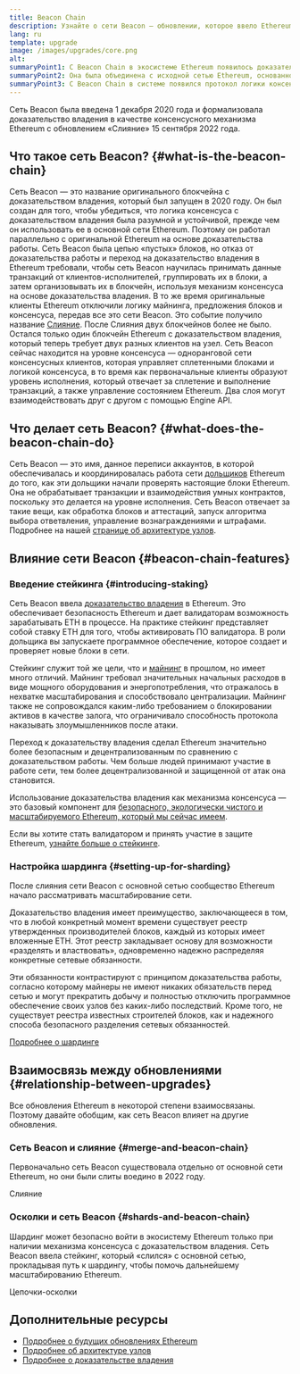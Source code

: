 ```yaml
---
title: Beacon Chain
description: Узнайте о сети Beacon — обновлении, которое ввело Ethereum с доказательством владения.
lang: ru
template: upgrade
image: /images/upgrades/core.png
alt:
summaryPoint1: С Beacon Chain в экосистеме Ethereum появилось доказательство доли владения.
summaryPoint2: Она была объединена с исходной сетью Ethereum, основанной на доказательстве выполнения работы, в сентябре 2022 года.
summaryPoint3: С Beacon Chain в системе появился протокол логики консенсуса и распространения блоков, который теперь защищает Ethereum.
---
```


<UpgradeStatus isShipped dateKey="page-upgrades:page-upgrades-beacon-date">
  Сеть Beacon была введена 1 декабря 2020 года и формализовала доказательство владения в качестве консенсусного механизма Ethereum с обновлением «Слияние» 15 сентября 2022 года.
</UpgradeStatus>

## Что такое сеть Beacon? {#what-is-the-beacon-chain}

Сеть Beacon — это название оригинального блокчейна с доказательством владения, который был запущен в 2020 году. Он был создан для того, чтобы убедиться, что логика консенсуса с доказательством владения была разумной и устойчивой, прежде чем он использовать ее в основной сети Ethereum. Поэтому он работал параллельно с оригинальной Ethereum на основе доказательства работы. Сеть Beacon была цепью «пустых» блоков, но отказ от доказательства работы и переход на доказательство владения в Ethereum требовали, чтобы сеть Beacon научилась принимать данные транзакций от клиентов-исполнителей, группировать их в блоки, а затем организовывать их в блокчейн, используя механизм консенсуса на основе доказательства владения. В то же время оригинальные клиенты Ethereum отключили логику майнинга, предложения блоков и консенсуса, передав все это сети Beacon. Это событие получило название [Слияние](/roadmap/merge/). После Слияния двух блокчейнов более не было. Остался только один блокчейн Ethereum с доказательством владения, который теперь требует двух разных клиентов на узел. Сеть Beacon сейчас находится на уровне консенсуса — одноранговой сети консенсусных клиентов, которая управляет сплетенными блоками и логикой консенсуса, в то время как первоначальные клиенты образуют уровень исполнения, который отвечает за сплетение и выполнение транзакций, а также управление состоянием Ethereum. Два слоя могут взаимодействовать друг с другом с помощью Engine API.

## Что делает сеть Beacon? {#what-does-the-beacon-chain-do}

Сеть Beacon — это имя, данное переписи аккаунтов, в которой обеспечивалась и координировалась работа сети [дольщиков](/staking/) Ethereum до того, как эти дольщики начали проверять настоящие блоки Ethereum. Она не обрабатывает транзакции и взаимодействия умных контрактов, поскольку это делается на уровне исполнения. Сеть Beacon отвечает за такие вещи, как обработка блоков и аттестаций, запуск алгоритма выбора ответвления, управление вознаграждениями и штрафами. Подробнее на нашей [странице об архитектуре узлов](/developers/docs/nodes-and-clients/node-architecture/#node-comparison).

## Влияние сети Beacon {#beacon-chain-features}

### Введение стейкинга {#introducing-staking}

Сеть Beacon ввела [доказательство владения](/developers/docs/consensus-mechanisms/pos/) в Ethereum. Это обеспечивает безопасность Ethereum и дает валидаторам возможность зарабатывать ЕТН в процессе. На практике стейкинг представляет собой ставку ETH для того, чтобы активировать ПО валидатора. В роли дольщика вы запускаете программное обеспечение, которое создает и проверяет новые блоки в сети.

Стейкинг служит той же цели, что и [майнинг](/developers/docs/consensus-mechanisms/pow/mining/) в прошлом, но имеет много отличий. Майнинг требовал значительных начальных расходов в виде мощного оборудования и энергопотребления, что отражалось в нехватке масштабирования и способствовало централизации. Майнинг также не сопровождался каким-либо требованием о блокировании активов в качестве залога, что ограничивало способность протокола наказывать злоумышленников после атаки.

Переход к доказательству владения сделал Ethereum значительно более безопасным и децентрализованным по сравнению с доказательством работы. Чем больше людей принимают участие в работе сети, тем более децентрализованной и защищенной от атак она становится.

Использование доказательства владения как механизма консенсуса — это базовый компонент для [безопасного, экологически чистого и масштабируемого Ethereum, который мы сейчас имеем](/roadmap/vision/).

<Alert variant="update">
<Emoji text=":money_bag:" className="text-4xl"/>
<AlertContent>
<AlertDescription>
  Если вы хотите стать валидатором и принять участие в защите Ethereum, <a href="/staking/">узнайте больше о стейкинге</a>.
</AlertDescription>
</AlertContent>
</Alert>

### Настройка шардинга {#setting-up-for-sharding}

После слияния сети Beacon с основной сетью сообщество Ethereum начало рассматривать масштабирование сети.

Доказательство владения имеет преимущество, заключающееся в том, что в любой конкретный момент времени существует реестр утвержденных производителей блоков, каждый из которых имеет вложенные ЕТН. Этот реестр закладывает основу для возможности «разделять и властвовать», одновременно надежно распределяя конкретные сетевые обязанности.

Эти обязанности контрастируют с принципом доказательства работы, согласно которому майнеры не имеют никаких обязательств перед сетью и могут прекратить добычу и полностью отключить программное обеспечение своих узлов без каких-либо последствий. Кроме того, не существует реестра известных строителей блоков, как и надежного способа безопасного разделения сетевых обязанностей.

[Подробнее о шардинге](/roadmap/danksharding/)

## Взаимосвязь между обновлениями {#relationship-between-upgrades}

Все обновления Ethereum в некоторой степени взаимосвязаны. Поэтому давайте обобщим, как сеть Beacon влияет на другие обновления.

### Сеть Beacon и слияние {#merge-and-beacon-chain}

Первоначально сеть Beacon существовала отдельно от основной сети Ethereum, но они были слиты воедино в 2022 году.

<ButtonLink href="/roadmap/merge/">
  Слияние
</ButtonLink>

### Осколки и сеть Beacon {#shards-and-beacon-chain}

Шардинг может безопасно войти в экосистему Ethereum только при наличии механизма консенсуса с доказательством владения. Сеть Beacon ввела стейкинг, который «слился» с основной сетью, прокладывая путь к шардингу, чтобы помочь дальнейшему масштабированию Ethereum.

<ButtonLink href="/roadmap/danksharding/">
  Цепочки-осколки
</ButtonLink>

## Дополнительные ресурсы

- [Подробнее о будущих обновлениях Ethereum](/roadmap/vision)
- [Подробнее об архитектуре узлов](/developers/docs/nodes-and-clients/node-architecture)
- [Подробнее о доказательстве владения](/developers/docs/consensus-mechanisms/pos)

